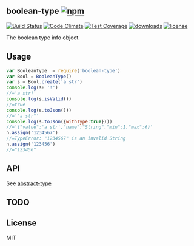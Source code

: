 ## boolean-type [![npm][npm-svg]][npm]

[![Build Status][travis-svg]][travis]
[![Code Climate][codeclimate-svg]][codeclimate]
[![Test Coverage][codeclimate-test-svg]][codeclimate-test]
[![downloads][npm-download-svg]][npm]
[![license][npm-license-svg]][npm]

[npm]: https://npmjs.org/package/boolean-type
[npm-svg]: https://img.shields.io/npm/v/boolean-type.svg
[npm-download-svg]: https://img.shields.io/npm/dm/boolean-type.svg
[npm-license-svg]: https://img.shields.io/npm/l/boolean-type.svg
[travis-svg]: https://img.shields.io/travis/snowyu/boolean-type.js/master.svg
[travis]: http://travis-ci.org/snowyu/boolean-type.js
[codeclimate-svg]: https://codeclimate.com/github/snowyu/boolean-type.js/badges/gpa.svg
[codeclimate]: https://codeclimate.com/github/snowyu/boolean-type.js
[codeclimate-test-svg]: https://codeclimate.com/github/snowyu/boolean-type.js/badges/coverage.svg
[codeclimate-test]: https://codeclimate.com/github/snowyu/boolean-type.js/coverage

The boolean type info object.

## Usage

```js
var BooleanType  = require('boolean-type')
var Bool = BooleanType()
var s = Bool.create('a str')
console.log(s+ '!')
//='a str!'
console.log(s.isValid())
//=true
console.log(s.toJson()))
//='"a str"'
console.log(s.toJson({withType:true})))
//='{"value":'a str',"name":"String","min":1,"max":6}'
n.assign('1234567')
//=TypeError: "1234567" is an invalid String
n.assign('123456')
//="123456"
```

## API

See [abstract-type](https://github.com/snowyu/abstract-type.js)

## TODO


## License

MIT
